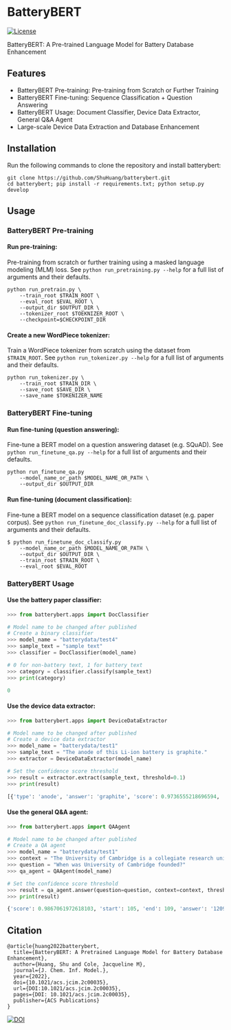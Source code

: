 # BatteryBERT

[![License](http://img.shields.io/:license-mit-blue.svg?style=flat-square)](https://github.com/shuhuang/batterybert/blob/master/LICENSE)

BatteryBERT: A Pre-trained Language Model for Battery Database Enhancement

## Features

- BatteryBERT Pre-training: Pre-training from Scratch or Further Training
- BatteryBERT Fine-tuning: Sequence Classification + Question Answering
- BatteryBERT Usage: Document Classifier, Device Data Extractor, General Q&A Agent
- Large-scale Device Data Extraction and Database Enhancement

## Installation
Run the following commands to clone the repository and install batterybert:
```shell
git clone https://github.com/ShuHuang/batterybert.git
cd batterybert; pip install -r requirements.txt; python setup.py develop
```

## Usage
### BatteryBERT Pre-training
#### Run pre-training:

Pre-training from scratch or further training using a masked language modeling (MLM) loss.  See `python run_pretraining.py --help` for a full list of arguments and their defaults.
```shell
python run_pretrain.py \
    --train_root $TRAIN_ROOT \
    --eval_root $EVAL_ROOT \
    --output_dir $OUTPUT_DIR \
    --tokenizer_root $TOEKNIZER_ROOT \
    --checkpoint=$CHECKPOINT_DIR 
```
#### Create a new WordPiece tokenizer:

Train a WordPiece tokenizer from scratch using the dataset from `$TRAIN_ROOT`. See `python run_tokenizer.py --help` for a full list of arguments and their defaults.
```shell
python run_tokenizer.py \
    --train_root $TRAIN_DIR \
    --save_root $SAVE_DIR \
    --save_name $TOKENIZER_NAME
```
### BatteryBERT Fine-tuning
#### Run fine-tuning (question answering):

Fine-tune a BERT model on a question answering dataset (e.g. SQuAD). See `python run_finetune_qa.py --help` for a full list of arguments and their defaults.
```shell
python run_finetune_qa.py 
    --model_name_or_path $MODEL_NAME_OR_PATH \
    --output_dir $OUTPUT_DIR 
```

#### Run fine-tuning (document classification):

Fine-tune a BERT model on a sequence classification dataset (e.g. paper corpus). See `python run_finetune_doc_classify.py --help` for a full list of arguments and their defaults.
```shell
$ python run_finetune_doc_classify.py 
    --model_name_or_path $MODEL_NAME_OR_PATH \
    --output_dir $OUTPUT_DIR \
    --train_root $TRAIN_ROOT \
    --eval_root $EVAL_ROOT
```

### BatteryBERT Usage
#### Use the battery paper classifier:
```python
>>> from batterybert.apps import DocClassifier

# Model name to be changed after published
# Create a binary classifier
>>> model_name = "batterydata/test4"
>>> sample_text = "sample text"
>>> classifier = DocClassifier(model_name)

# 0 for non-battery text, 1 for battery text
>>> category = classifier.classify(sample_text)
>>> print(category)

0
```

#### Use the device data extractor:
```python
>>> from batterybert.apps import DeviceDataExtractor

# Model name to be changed after published
# Create a device data extractor
>>> model_name = "batterydata/test1"
>>> sample_text = "The anode of this Li-ion battery is graphite."
>>> extractor = DeviceDataExtractor(model_name)

# Set the confidence score threshold
>>> result = extractor.extract(sample_text, threshold=0.1)
>>> print(result)

[{'type': 'anode', 'answer': 'graphite', 'score': 0.9736555218696594, 'context': 'The anode of this battery is graphite.'}]
```

#### Use the general Q&A agent:
```python
>>> from batterybert.apps import QAAgent

# Model name to be changed after published
# Create a QA agent
>>> model_name = "batterydata/test1"
>>> context = "The University of Cambridge is a collegiate research university in Cambridge, United Kingdom. Founded in 1209 and granted a royal charter by Henry III in 1231, Cambridge is the second-oldest university in the English-speaking world and the world's fourth-oldest surviving university."
>>> question = "When was University of Cambridge founded?"
>>> qa_agent = QAAgent(model_name)

# Set the confidence score threshold
>>> result = qa_agent.answer(question=question, context=context, threshold=0.1)
>>> print(result)

{'score': 0.9867061972618103, 'start': 105, 'end': 109, 'answer': '1209'}
```

## Citation
```
@article{huang2022batterybert,
  title={BatteryBERT: A Pretrained Language Model for Battery Database Enhancement},
  author={Huang, Shu and Cole, Jacqueline M},
  journal={J. Chem. Inf. Model.},
  year={2022},
  doi={10.1021/acs.jcim.2c00035},
  url={DOI:10.1021/acs.jcim.2c00035},
  pages={DOI: 10.1021/acs.jcim.2c00035},
  publisher={ACS Publications}
}
```
[![DOI](https://zenodo.org/badge/DOI/10.1021/acs.jcim.2c00035.svg)](https://doi.org/10.1021/acs.jcim.2c00035)
